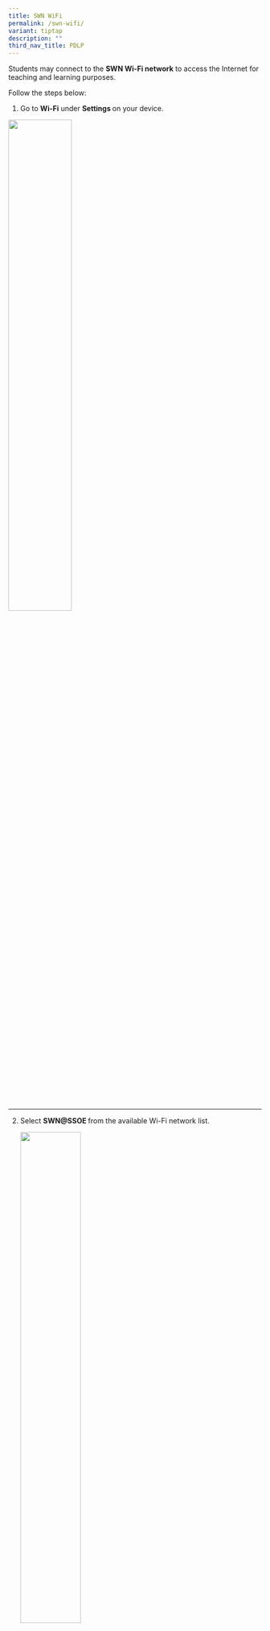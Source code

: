 ```yaml
---
title: SWN WiFi
permalink: /swn-wifi/
variant: tiptap
description: ""
third_nav_title: PDLP
---
```

<p>Students may connect to the <strong>SWN Wi-Fi network</strong> to access
the Internet for teaching and learning purposes.</p>
<p>Follow the steps below:</p>
<ol data-tight="true" class="tight">
<li>
<p>Go to <strong>Wi-Fi</strong> under <strong>Settings </strong>on your device.</p>
</li>
</ol>
<div class="isomer-image-wrapper">
<img style="width: 50%;" height="auto" width="100%" alt="" src="/images/Parents/2024/SWN_Login_01.png">
</div>
<hr>
<ol start="2" data-tight="true" class="tight">
<li>
<p>Select <strong>SWN@SSOE </strong>from the available Wi-Fi network list.</p>
<p></p>
<div class="isomer-image-wrapper">
<img style="width: 50%;" height="auto" width="100%" alt="" src="/images/Parents/2024/SWN_Login_02.png">
</div>
</li>
</ol>
<hr>
<ol start="3" data-tight="true" class="tight">
<li>
<p>Once connected, a login page will pop up. Log-in using your <strong>MIMS account</strong>.
<br>(Remember to check the box to accept the terms and conditions.)</p>
<p></p>
<div class="isomer-image-wrapper">
<img style="width: 50%;" height="auto" width="100%" alt="" src="/images/Parents/2024/SWN_Login_03.png">
</div>
</li>
</ol>
<hr>
<ol start="4" data-tight="true" class="tight">
<li>
<p>If you have the MOE-SSL certificates installed, you may click on <strong>Done</strong>.
Otherwise, please proceed to <strong>Step 5</strong>.</p>
<p></p>
<div class="isomer-image-wrapper">
<img style="width: 50%;" height="auto" width="100%" alt="" src="/images/Parents/2024/SWN_Login_04_B.png">
</div>
</li>
</ol>
<hr>
<ol start="5" data-tight="true" class="tight">
<li>
<p>If you are connecting to SWN on your device for the first time, please
download and install the MOE-SSL certificate. (You only need to do so once.)</p>
<p></p>
<div class="isomer-image-wrapper">
<img style="width: 50%;" height="auto" width="100%" alt="" src="/images/Parents/2024/SWN_Login_04.png">
</div>
</li>
</ol>
<hr>
<ol start="6" data-tight="true" class="tight">
<li>
<p>Press the <strong>Install </strong>button when you see the <strong>Install Profile</strong> page.</p>
<p></p>
<div class="isomer-image-wrapper">
<img style="width: 50%;" height="auto" width="100%" alt="" src="/images/Parents/2024/SWN_Login_05.png">
</div>
</li>
</ol>
<hr>
<ol start="7" data-tight="true" class="tight">
<li>
<p>You will need to enter your <strong>passcode </strong>for the installation
to start. If your phone is not protected with a passcode, you will be prompted
to create one.</p>
<p></p>
<div class="isomer-image-wrapper">
<img style="width: 50%;" height="auto" width="100%" alt="" src="/images/Parents/2024/SWN_Login_06.png">
</div>
<p></p>
</li>
</ol>
<hr>
<ol start="8" data-tight="true" class="tight">
<li>
<p>Press the <strong>Install </strong>button after you have entered your passcode.</p>
<p></p>
<div class="isomer-image-wrapper">
<img style="width: 50%;" height="auto" width="100%" alt="" src="/images/Parents/2024/SWN_Login_07.png">
</div>
</li>
</ol>
<hr>
<ol start="9" data-tight="true" class="tight">
<li>
<p>Press <strong>Done </strong>to complete.</p>
<p></p>
<div class="isomer-image-wrapper">
<img style="width: 50%;" height="auto" width="100%" alt="" src="/images/Parents/2024/SWN_Login_04_B.png">
</div>
</li>
</ol>
<hr>
<p><strong>Note</strong>: You cannot log-in on more than one device using
the same account at the same time. Please remember to log out from SWN
at http://portal.swn.moe.edu.sg when you have finished using the connection.</p>
<p>To reset your MIMS password, you can go to the IT Center for help or email <strong>Mr Lee Yew Ming</strong> at
<a href="mailto:lee_yew_ming_a@moed.edu.sg" rel="noopener noreferrer nofollow" target="_blank">lee_yew_ming_a@moed.edu.sg</a>or <strong>Mdm Sangeetha</strong> at <a href="mailto:ramachandran_sangeetha@moe.edu.sg" rel="noopener noreferrer nofollow" target="_blank">ramachandran_sangeetha@moe.edu.sg</a>Your
MIMS password will expire every 365 days.</p>